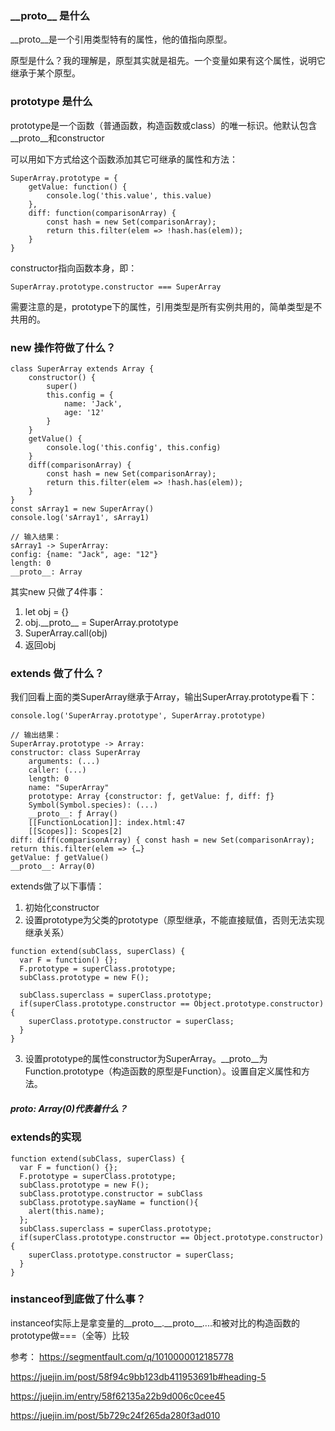 ### \_\_proto\_\_ 是什么

\_\_proto\_\_是一个引用类型特有的属性，他的值指向原型。

原型是什么？我的理解是，原型其实就是祖先。一个变量如果有这个属性，说明它继承于某个原型。

### prototype 是什么

prototype是一个函数（普通函数，构造函数或class）的唯一标识。他默认包含__proto__和constructor

可以用如下方式给这个函数添加其它可继承的属性和方法：


```
SuperArray.prototype = {
    getValue: function() {
        console.log('this.value', this.value)
    },
    diff: function(comparisonArray) {
        const hash = new Set(comparisonArray);
        return this.filter(elem => !hash.has(elem));
    }
}
```
constructor指向函数本身，即：

```
SuperArray.prototype.constructor === SuperArray
```
需要注意的是，prototype下的属性，引用类型是所有实例共用的，简单类型是不共用的。

### new 操作符做了什么？

```
class SuperArray extends Array {
    constructor() {
        super()
        this.config = {
            name: 'Jack',
            age: '12'
        }
    }
    getValue() {
        console.log('this.config', this.config)
    }
    diff(comparisonArray) {
        const hash = new Set(comparisonArray);
        return this.filter(elem => !hash.has(elem));
    }
}
const sArray1 = new SuperArray()
console.log('sArray1', sArray1)

// 输入结果：
sArray1 -> SuperArray:
config: {name: "Jack", age: "12"}
length: 0
__proto__: Array
```

其实new 只做了4件事：
1. let obj = {}
2. obj.\_\_proto\_\_ = SuperArray.prototype
3. SuperArray.call(obj)
4. 返回obj

### extends 做了什么？

我们回看上面的类SuperArray继承于Array，输出SuperArray.prototype看下：


```
console.log('SuperArray.prototype', SuperArray.prototype)

// 输出结果：
SuperArray.prototype -> Array:
constructor: class SuperArray
    arguments: (...)
    caller: (...)
    length: 0
    name: "SuperArray"
    prototype: Array {constructor: ƒ, getValue: ƒ, diff: ƒ}
    Symbol(Symbol.species): (...)
    __proto__: ƒ Array()
    [[FunctionLocation]]: index.html:47
    [[Scopes]]: Scopes[2]
diff: diff(comparisonArray) { const hash = new Set(comparisonArray); return this.filter(elem => {…}
getValue: ƒ getValue()
__proto__: Array(0)
```

extends做了以下事情：

1. 初始化constructor
2. 设置prototype为父类的prototype（原型继承，不能直接赋值，否则无法实现继承关系）

```
function extend(subClass, superClass) {
  var F = function() {};
  F.prototype = superClass.prototype;
  subClass.prototype = new F();

  subClass.superclass = superClass.prototype;
  if(superClass.prototype.constructor == Object.prototype.constructor) {
    superClass.prototype.constructor = superClass;
  }
}
```

3. 设置prototype的属性constructor为SuperArray。\_\_proto\_\_为Function.prototype（构造函数的原型是Function）。设置自定义属性和方法。

##### __proto__: Array(0)代表着什么？
### extends的实现

```
function extend(subClass, superClass) {
  var F = function() {};
  F.prototype = superClass.prototype;
  subClass.prototype = new F();
  subClass.prototype.constructor = subClass
  subClass.prototype.sayName = function(){
    alert(this.name);
  };
  subClass.superclass = superClass.prototype;
  if(superClass.prototype.constructor == Object.prototype.constructor) {
    superClass.prototype.constructor = superClass;
  }
}
```

### instanceof到底做了什么事？

instanceof实际上是拿变量的\_\_proto\_\_.\_\_proto\_\_....和被对比的构造函数的prototype做===（全等）比较

参考：
https://segmentfault.com/q/1010000012185778

https://juejin.im/post/58f94c9bb123db411953691b#heading-5

https://juejin.im/entry/58f62135a22b9d006c0cee45

https://juejin.im/post/5b729c24f265da280f3ad010
